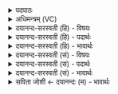 <details><summary>पदपाठः</summary>

यः। अ॒ग्निः। अ॒ग्नेः। अधि॑। अजा॑यत। शोका॑त्। पृ॒थि॒व्याः। उ॒त। वा॒। दि॒वः। परि॑। येन॑। प्र॒जा इति॑ प्र॒ऽजाः। वि॒श्वक॒र्मेति॑ वि॒श्वऽक॑र्मा। ज॒जान॑। तम्। अ॒ग्ने॒। हेडः॑। परि॑। ते॒। वृ॒ण॒क्तु॒। ४५।
</details>

<details><summary>अधिमन्त्रम् (VC)</summary>

- अग्निर्देवता
- विरूप ऋषिः
- त्रिष्टुप्
- धैवतः
</details>

<details><summary>दयानन्द-सरस्वती (हि) - विषयः</summary>

फिर इस विद्वान् को क्या करना चाहिये, यह विषय अगले मन्त्र में कहा है ॥
</details>

<details><summary>दयानन्द-सरस्वती (हि) - पदार्थः</summary>

पदार्थान्वयभाषाः -  हे (अग्ने) विद्वान् जन ! (यः) जो (पृथिव्याः) पृथिवी के (शोकात्) सुखानेहारे अग्नि (उत) (वा) अथवा (दिवः) सूर्य्य से (अग्नेः) बिजुलीरूप अग्नि से (अग्निः) प्रत्यक्ष अग्नि (अध्यजायत) उत्पन्न होता है, (येन) जिस से (विश्वकर्म्मा) सब कर्मों का आधार ईश्वर (प्रजाः) प्रजाओं को (परि) सब ओर से (जजान) रचता है, (तम्) उस अग्नि को (ते) तेरा (हेडः) क्रोध (परिवृणक्तु) सब प्रकार से छेदन करे ॥४५ ॥
</details>

<details><summary>दयानन्द-सरस्वती (हि) - भावार्थः</summary>

भावार्थभाषाः -  हे विद्वानो ! तुम लोग जो अग्नि पृथिवी को फोड़ के और जो सूर्य्य के प्रकाश से बिजुली निकलती है, उस विघ्नकारी अग्नि से सब प्राणियों को रक्षित रक्खो और जिस अग्नि से ईश्वर सब की रक्षा करता है, उस अग्नि की विद्या जानो ॥४५ ॥
</details>

<details><summary>दयानन्द-सरस्वती (सं) - विषयः</summary>

पुनरनेन किं कार्यमित्याह ॥
</details>

<details><summary>दयानन्द-सरस्वती (सं) - पदार्थः</summary>

पदार्थान्वयभाषाः -  हे अग्ने विद्वन् ! यः पृथिव्याः शोकादुत वा दिवोऽग्नेरग्निरध्यजायत, येन विश्वकर्मा प्रजाः परिजजान, तं ते हेडः परिवृणक्तु ॥४५ ॥
</details>

<details><summary>दयानन्द-सरस्वती (सं) - भावार्थः</summary>

भावार्थभाषाः -  हे विद्वांसः ! यूयं योऽग्निः पृथिवीं भित्त्वोत्पद्यते यश्च सूर्यादेः, तस्माद् विघ्नकारिणोऽग्नेः सर्वान् प्राणिनः पृथग् रक्षत। येनाग्निनेश्वरः सर्वान् रक्षति तद्विद्यां विजानीत ॥४५ ॥
</details>

<details><summary>सविता जोशी ← दयानन्दः (म) - भावार्थः</summary>

भावार्थभाषाः -  हे विद्वानांनो ! जो अग्नी (ज्वालामुखी वगैरे) पृथ्वीतून बाहेर येतो व सूर्याच्या प्रकाशातून जी विद्युत प्रकट होते त्या विघ्नकारी अग्नीपासून सर्व प्राण्यांचे रक्षण करा व ज्या अग्नीने ईश्वर सर्वांचे रक्षण करतो ती अग्निविद्या जाणा.
</details>